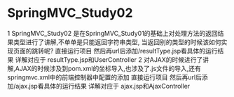 # SpringMVC_Study02
  1 SpringMVC_Study02 是在SpringMVC_Study01的基础上对处理方法的返回结果类型进行了讲解,不单单是只能返回字符串类型,
  当返回别的类型的时候该如何实现页面的跳转呢? 
  直接运行项目 然后再url后添加/resultType.jsp看具体的运行结果  详解对应于 resultType.jsp和UserController
  2 对AJAX的时候进行了讲解,AJAX的时候涉及到pom.xml的坐标导入,也涉及了.js文件的导入,还有springmvc.xml中的前端控制器中配置的添加
  直接运行项目 然后再url后添加/ajax.jsp看具体的运行结果  详解对应于 ajax.jsp和AjaxController
